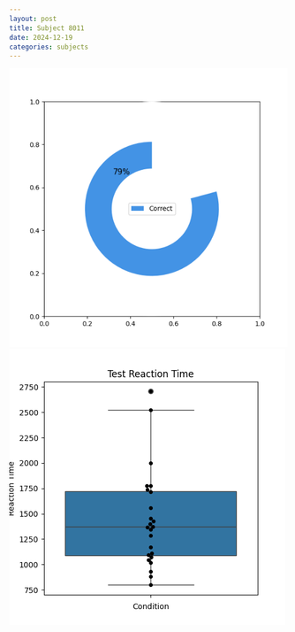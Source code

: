 ```yaml
---
layout: post
title: Subject 8011
date: 2024-12-19
categories: subjects
---
```


![](data/8011/run-8/8011_FN_acc_test.png)
![](data/8011/run-8/8011_FN_rt.png)

